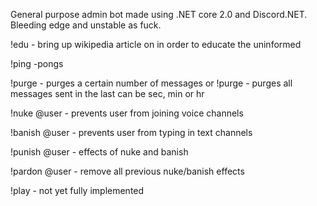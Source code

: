 General purpose admin bot made using .NET core 2.0 and Discord.NET. Bleeding edge and unstable as fuck.

!edu <query> - bring up wikipedia article on <query> in order to educate the uninformed
  
!ping -pongs

!purge <number> - purges a certain number of messages
  or
!purge <time> <multiplier> - purges all messages sent in the last <time> <multiplier> can be sec, min or hr

!nuke @user - prevents user from joining voice channels

!banish @user - prevents user from typing in text channels

!punish @user - effects of nuke and banish

!pardon @user - remove all previous nuke/banish effects

!play - not yet fully implemented
